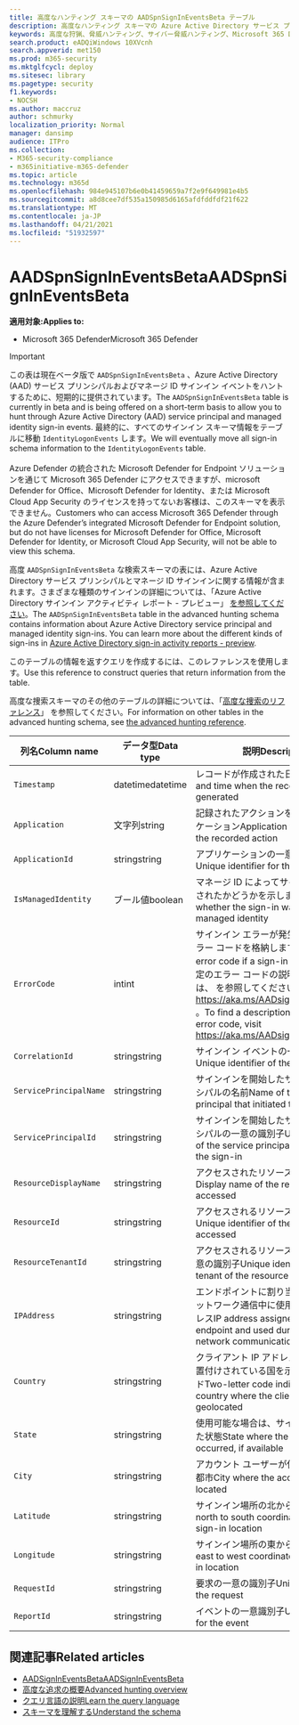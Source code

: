 ```yaml
---
title: 高度なハンティング スキーマの AADSpnSignInEventsBeta テーブル
description: 高度なハンティング スキーマの Azure Active Directory サービス プリンシパルとマネージ ID サインイン イベント テーブルに関連付けられている情報について説明します。
keywords: 高度な狩猟、脅威ハンティング、サイバー脅威ハンティング、Microsoft 365 Defender、microsoft 365、m365、検索、クエリ、テレメトリ、スキーマ参照、kusto、テーブル、列、データ型、説明、AlertInfo、アラート、エンティティ、証拠、ファイル、IP アドレス、デバイス、コンピューター、ユーザー、アカウント、ID、AAD
search.product: eADQiWindows 10XVcnh
search.appverid: met150
ms.prod: m365-security
ms.mktglfcycl: deploy
ms.sitesec: library
ms.pagetype: security
f1.keywords:
- NOCSH
ms.author: maccruz
author: schmurky
localization_priority: Normal
manager: dansimp
audience: ITPro
ms.collection:
- M365-security-compliance
- m365initiative-m365-defender
ms.topic: article
ms.technology: m365d
ms.openlocfilehash: 984e945107b6e0b41459659a7f2e9f649981e4b5
ms.sourcegitcommit: a8d8cee7df535a150985d6165afdfddfdf21f622
ms.translationtype: MT
ms.contentlocale: ja-JP
ms.lasthandoff: 04/21/2021
ms.locfileid: "51932597"
---
```

# <a name="aadspnsignineventsbeta"></a><span data-ttu-id="4cead-104">AADSpnSignInEventsBeta</span><span class="sxs-lookup"><span data-stu-id="4cead-104">AADSpnSignInEventsBeta</span></span>

<span data-ttu-id="4cead-105">**適用対象:**</span><span class="sxs-lookup"><span data-stu-id="4cead-105">**Applies to:**</span></span>

- <span data-ttu-id="4cead-106">Microsoft 365 Defender</span><span class="sxs-lookup"><span data-stu-id="4cead-106">Microsoft 365 Defender</span></span>

>[!IMPORTANT]
> <span data-ttu-id="4cead-107">この表は現在ベータ版で `AADSpnSignInEventsBeta` 、Azure Active Directory (AAD) サービス プリンシパルおよびマネージ ID サインイン イベントをハントするために、短期的に提供されています。</span><span class="sxs-lookup"><span data-stu-id="4cead-107">The `AADSpnSignInEventsBeta` table is currently in beta and is being offered on a short-term basis to allow you to hunt through Azure Active Directory (AAD) service principal and managed identity sign-in events.</span></span> <span data-ttu-id="4cead-108">最終的に、すべてのサインイン スキーマ情報をテーブルに移動 `IdentityLogonEvents` します。</span><span class="sxs-lookup"><span data-stu-id="4cead-108">We will eventually move all sign-in schema information to the `IdentityLogonEvents` table.</span></span><br><br>
> <span data-ttu-id="4cead-109">Azure Defender の統合された Microsoft Defender for Endpoint ソリューションを通じて Microsoft 365 Defender にアクセスできますが、microsoft Defender for Office、Microsoft Defender for Identity、または Microsoft Cloud App Security のライセンスを持ってないお客様は、このスキーマを表示できません。</span><span class="sxs-lookup"><span data-stu-id="4cead-109">Customers who can access Microsoft 365 Defender through the Azure Defender’s integrated Microsoft Defender for Endpoint solution, but do not have licenses for Microsoft Defender for Office, Microsoft Defender for Identity, or Microsoft Cloud App Security, will not be able to view this schema.</span></span> 



<span data-ttu-id="4cead-110">高度 `AADSpnSignInEventsBeta` な検索スキーマの表には、Azure Active Directory サービス プリンシパルとマネージ ID サインインに関する情報が含まれます。さまざまな種類のサインインの詳細については、「Azure Active Directory サインイン アクティビティ レポート - プレビュー」 [を参照してください](/azure/active-directory/reports-monitoring/concept-all-sign-ins)。</span><span class="sxs-lookup"><span data-stu-id="4cead-110">The `AADSpnSignInEventsBeta` table in the advanced hunting schema contains information about Azure Active Directory service principal and managed identity sign-ins. You can learn more about the different kinds of sign-ins in [Azure Active Directory sign-in activity reports - preview](/azure/active-directory/reports-monitoring/concept-all-sign-ins).</span></span>

<span data-ttu-id="4cead-111">このテーブルの情報を返すクエリを作成するには、このレファレンスを使用します。</span><span class="sxs-lookup"><span data-stu-id="4cead-111">Use this reference to construct queries that return information from the table.</span></span>

<span data-ttu-id="4cead-112">高度な捜索スキーマのその他のテーブルの詳細については、「[高度な捜索のリファレンス](/windows/security/threat-protection/microsoft-defender-atp/advanced-hunting-reference)」 を参照してください。</span><span class="sxs-lookup"><span data-stu-id="4cead-112">For information on other tables in the advanced hunting schema, see [the advanced hunting reference](/windows/security/threat-protection/microsoft-defender-atp/advanced-hunting-reference).</span></span>





| <span data-ttu-id="4cead-113">列名</span><span class="sxs-lookup"><span data-stu-id="4cead-113">Column name</span></span>     | <span data-ttu-id="4cead-114">データ型</span><span class="sxs-lookup"><span data-stu-id="4cead-114">Data type</span></span> | <span data-ttu-id="4cead-115">説明</span><span class="sxs-lookup"><span data-stu-id="4cead-115">Description</span></span>   |
| ----- | ----- | ---- |
| `Timestamp` | <span data-ttu-id="4cead-116">datetime</span><span class="sxs-lookup"><span data-stu-id="4cead-116">datetime</span></span>      | <span data-ttu-id="4cead-117">レコードが作成された日付と時刻</span><span class="sxs-lookup"><span data-stu-id="4cead-117">Date and time when the record was generated</span></span>                                                                                                     |
| `Application`          | <span data-ttu-id="4cead-118">文字列</span><span class="sxs-lookup"><span data-stu-id="4cead-118">string</span></span>        | <span data-ttu-id="4cead-119">記録されたアクションを実行したアプリケーション</span><span class="sxs-lookup"><span data-stu-id="4cead-119">Application that performed the recorded action</span></span>                                                                                                   |
| `ApplicationId`        | <span data-ttu-id="4cead-120">string</span><span class="sxs-lookup"><span data-stu-id="4cead-120">string</span></span>        | <span data-ttu-id="4cead-121">アプリケーションの一意の識別子</span><span class="sxs-lookup"><span data-stu-id="4cead-121">Unique identifier for the application</span></span>                                                                                                           |
| `IsManagedIdentity`    | <span data-ttu-id="4cead-122">ブール値</span><span class="sxs-lookup"><span data-stu-id="4cead-122">boolean</span></span>       | <span data-ttu-id="4cead-123">マネージ ID によってサインインが開始されたかどうかを示します。</span><span class="sxs-lookup"><span data-stu-id="4cead-123">Indicates whether the sign-in was initiated by a managed identity</span></span>                                                                               |
| `ErrorCode`            | <span data-ttu-id="4cead-124">int</span><span class="sxs-lookup"><span data-stu-id="4cead-124">int</span></span>        | <span data-ttu-id="4cead-125">サインイン エラーが発生した場合のエラー コードを格納します。</span><span class="sxs-lookup"><span data-stu-id="4cead-125">Contains the error code if a sign-in error occurs.</span></span> <span data-ttu-id="4cead-126">特定のエラー コードの説明を見つけるには、 を参照してください <https://aka.ms/AADsigninsErrorCodes> 。</span><span class="sxs-lookup"><span data-stu-id="4cead-126">To find a description of a specific error code, visit <https://aka.ms/AADsigninsErrorCodes>.</span></span> |
| `CorrelationId`        | <span data-ttu-id="4cead-127">string</span><span class="sxs-lookup"><span data-stu-id="4cead-127">string</span></span>        | <span data-ttu-id="4cead-128">サインイン イベントの一意の識別子</span><span class="sxs-lookup"><span data-stu-id="4cead-128">Unique identifier of the sign-in event</span></span>                                                                                                          |
| `ServicePrincipalName` | <span data-ttu-id="4cead-129">string</span><span class="sxs-lookup"><span data-stu-id="4cead-129">string</span></span>        | <span data-ttu-id="4cead-130">サインインを開始したサービス プリンシパルの名前</span><span class="sxs-lookup"><span data-stu-id="4cead-130">Name of the service principal that initiated the sign-in</span></span>                                                                                        |
| `ServicePrincipalId`   | <span data-ttu-id="4cead-131">string</span><span class="sxs-lookup"><span data-stu-id="4cead-131">string</span></span>        | <span data-ttu-id="4cead-132">サインインを開始したサービス プリンシパルの一意の識別子</span><span class="sxs-lookup"><span data-stu-id="4cead-132">Unique identifier of the service principal that initiated the sign-in</span></span>                                                                           |
| `ResourceDisplayName`  | <span data-ttu-id="4cead-133">string</span><span class="sxs-lookup"><span data-stu-id="4cead-133">string</span></span>        | <span data-ttu-id="4cead-134">アクセスされたリソースの表示名</span><span class="sxs-lookup"><span data-stu-id="4cead-134">Display name of the resource accessed</span></span>                                                                                                           |
| `ResourceId`           | <span data-ttu-id="4cead-135">string</span><span class="sxs-lookup"><span data-stu-id="4cead-135">string</span></span>        | <span data-ttu-id="4cead-136">アクセスされるリソースの一意の識別子</span><span class="sxs-lookup"><span data-stu-id="4cead-136">Unique identifier of the resource accessed</span></span>                                                                                                      |
| `ResourceTenantId`     | <span data-ttu-id="4cead-137">string</span><span class="sxs-lookup"><span data-stu-id="4cead-137">string</span></span>        | <span data-ttu-id="4cead-138">アクセスされるリソースのテナントの一意の識別子</span><span class="sxs-lookup"><span data-stu-id="4cead-138">Unique identifier of the tenant of the resource accessed</span></span>                                                                                        |
| `IPAddress`            | <span data-ttu-id="4cead-139">string</span><span class="sxs-lookup"><span data-stu-id="4cead-139">string</span></span>        | <span data-ttu-id="4cead-140">エンドポイントに割り当て、関連するネットワーク通信中に使用される IP アドレス</span><span class="sxs-lookup"><span data-stu-id="4cead-140">IP address assigned to the endpoint and used during related network communications</span></span>                                                              |
| `Country`          | <span data-ttu-id="4cead-141">string</span><span class="sxs-lookup"><span data-stu-id="4cead-141">string</span></span>        | <span data-ttu-id="4cead-142">クライアント IP アドレスが地理的に位置付けされている国を示す 2 文字のコード</span><span class="sxs-lookup"><span data-stu-id="4cead-142">Two-letter code indicating the country where the client IP address is geolocated</span></span>                                                                |
| `State`                | <span data-ttu-id="4cead-143">string</span><span class="sxs-lookup"><span data-stu-id="4cead-143">string</span></span>        | <span data-ttu-id="4cead-144">使用可能な場合は、サインインが発生した状態</span><span class="sxs-lookup"><span data-stu-id="4cead-144">State where the sign-in occurred, if available</span></span>                                                                                                  |
| `City`                 | <span data-ttu-id="4cead-145">string</span><span class="sxs-lookup"><span data-stu-id="4cead-145">string</span></span>        | <span data-ttu-id="4cead-146">アカウント ユーザーが保存されている都市</span><span class="sxs-lookup"><span data-stu-id="4cead-146">City where the account user is located</span></span>                                                                                                          |
| `Latitude`             | <span data-ttu-id="4cead-147">string</span><span class="sxs-lookup"><span data-stu-id="4cead-147">string</span></span>        | <span data-ttu-id="4cead-148">サインイン場所の北から南の座標</span><span class="sxs-lookup"><span data-stu-id="4cead-148">The north to south coordinates of the sign-in location</span></span>                                                                                          |
| `Longitude`            | <span data-ttu-id="4cead-149">string</span><span class="sxs-lookup"><span data-stu-id="4cead-149">string</span></span>        | <span data-ttu-id="4cead-150">サインイン場所の東から西への座標</span><span class="sxs-lookup"><span data-stu-id="4cead-150">The east to west coordinates of the sign-in location</span></span>                                                                                            |
| `RequestId`            | <span data-ttu-id="4cead-151">string</span><span class="sxs-lookup"><span data-stu-id="4cead-151">string</span></span>        | <span data-ttu-id="4cead-152">要求の一意の識別子</span><span class="sxs-lookup"><span data-stu-id="4cead-152">Unique identifier of the request</span></span>                                                                                                                |
|`ReportId` | <span data-ttu-id="4cead-153">string</span><span class="sxs-lookup"><span data-stu-id="4cead-153">string</span></span> | <span data-ttu-id="4cead-154">イベントの一意識別子</span><span class="sxs-lookup"><span data-stu-id="4cead-154">Unique identifier for the event</span></span> | 

 

## <a name="related-articles"></a><span data-ttu-id="4cead-155">関連記事</span><span class="sxs-lookup"><span data-stu-id="4cead-155">Related articles</span></span>

-   [<span data-ttu-id="4cead-156">AADSignInEventsBeta</span><span class="sxs-lookup"><span data-stu-id="4cead-156">AADSignInEventsBeta</span></span>](./advanced-hunting-aadsignineventsbeta-table.md)
-   [<span data-ttu-id="4cead-157">高度な追求の概要</span><span class="sxs-lookup"><span data-stu-id="4cead-157">Advanced hunting overview</span></span>](/windows/security/threat-protection/microsoft-defender-atp/advanced-hunting-overview)
-   [<span data-ttu-id="4cead-158">クエリ言語の説明</span><span class="sxs-lookup"><span data-stu-id="4cead-158">Learn the query language</span></span>](/windows/security/threat-protection/microsoft-defender-atp/advanced-hunting-query-language)
-   [<span data-ttu-id="4cead-159">スキーマを理解する</span><span class="sxs-lookup"><span data-stu-id="4cead-159">Understand the schema</span></span>](/windows/security/threat-protection/microsoft-defender-atp/advanced-hunting-schema-reference)